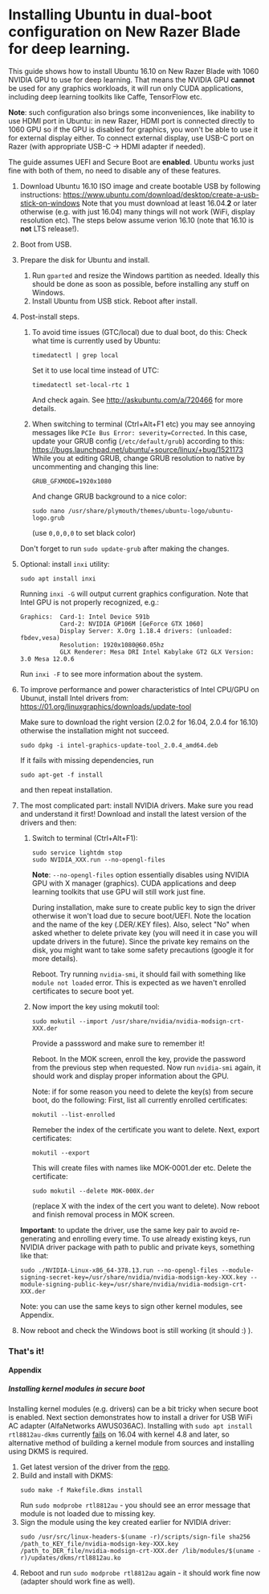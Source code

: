 # Installing Ubuntu in dual-boot configuration on New Razer Blade for deep learning.

This guide shows how to install Ubuntu 16.10 on New Razer Blade with 1060 NVIDIA GPU to use for deep learning. That means the NVIDIA GPU **cannot** be used for any graphics workloads, it will run only CUDA applications, including deep learning toolkits like Caffe, TensorFlow etc.

**Note**: such configuration also brings some inconveniences, like inability to use HDMI port in Ubuntu: in new Razer, HDMI port is connected directly to 1060 GPU so if the GPU is disabled for graphics, you won't be able to use it for external display either. To connect external display, use USB-C port on Razer (with appropriate USB-C -> HDMI adapter if needed).

The guide assumes UEFI and Secure Boot are **enabled**. Ubuntu works just fine with both of them, no need to disable any of these features.

1. Download Ubuntu 16.10 ISO image and create bootable USB by following instructions:
https://www.ubuntu.com/download/desktop/create-a-usb-stick-on-windows
Note that you must download at least 16.04.**2** or later otherwise (e.g. with just 16.04) many things will not work (WiFi, display resolution etc).
The steps below assume verion 16.10 (note that 16.10 is **not** LTS release!).

2. Boot from USB.

3. Prepare the disk for Ubuntu and install.
    1. Run ```gparted``` and resize the Windows partition as needed. Ideally this should be done as soon as possible, before installing any stuff on Windows.
    2. Install Ubuntu from USB stick. Reboot after install.

4. Post-install steps.
    1. To avoid time issues (GTC/local) due to dual boot, do this:
        Check what time is currently used by Ubuntu:
        ```
        timedatectl | grep local
        ```
        Set it to use local time instead of UTC:
        ```
        timedatectl set-local-rtc 1
        ```
        And check again.
        See http://askubuntu.com/a/720466 for more details.

    2. When switching to terminal (Ctrl+Alt+F1 etc) you may see annoying messages like ```PCIe Bus Error: severity=Corrected```.
        In this case, update your GRUB config (```/etc/default/grub```) according to this: https://bugs.launchpad.net/ubuntu/+source/linux/+bug/1521173
        While you at editing GRUB, change GRUB resolution to native by uncommenting and changing this line:
        ```
        GRUB_GFXMODE=1920x1080
        ```
        And change GRUB background to a nice color:
        ```
        sudo nano /usr/share/plymouth/themes/ubuntu-logo/ubuntu-logo.grub
        ```
        (use ```0,0,0,0``` to set black color)
    
    Don't forget to run ```sudo update-grub``` after making the changes.

5. Optional: install ```inxi``` utility:
    ```
    sudo apt install inxi
    ```
    Running ```inxi -G``` will output current graphics configuration. Note that Intel GPU is not properly recognized, e.g.:
    ```
    Graphics:  Card-1: Intel Device 591b
               Card-2: NVIDIA GP106M [GeForce GTX 1060]
               Display Server: X.Org 1.18.4 drivers: (unloaded: fbdev,vesa)
               Resolution: 1920x1080@60.05hz
               GLX Renderer: Mesa DRI Intel Kabylake GT2 GLX Version: 3.0 Mesa 12.0.6
    ```
    Run ```inxi -F``` to see more information about the system.

6. To improve performance and power characteristics of Intel CPU/GPU on Ubunut, install Intel drivers from: 
    https://01.org/linuxgraphics/downloads/update-tool

    Make sure to download the right version (2.0.2 for 16.04, 2.0.4 for 16.10) otherwise the installation might not succeed.
    ```
    sudo dpkg -i intel-graphics-update-tool_2.0.4_amd64.deb
    ```
    If it fails with missing dependencies, run
    ```
    sudo apt-get -f install
    ```
    and then repeat installation.

7. The most complicated part: install NVIDIA drivers. Make sure you read and understand it first! Download and install the latest version of the drivers and then:
    1. Switch to terminal (Ctrl+Alt+F1):
        
        ```
        sudo service lightdm stop
        sudo NVIDIA_XXX.run --no-opengl-files
        ```

        **Note**: ```--no-opengl-files``` option essentially disables using NVIDIA GPU with X manager (graphics). CUDA applications and deep learning toolkits that use GPU will still work just fine.
        
        During installation, make sure to create public key to sign the driver otherwise it won't load due to secure boot/UEFI.
        Note the location and the name of the key (.DER/.KEY files). Also, select "No" when asked whether to delete private key (you will need it in case you will update drivers in the future). Since the private key remains on the disk, you might want to take some safety precautions (google it for more details).
        
        Reboot. Try running ```nvidia-smi```, it should fail with something like ```module not loaded``` error. This is expected as we haven't enrolled certificates to secure boot yet.
    2. Now import the key using mokutil tool:
        ```
        sudo mokutil --import /usr/share/nvidia/nvidia-modsign-crt-XXX.der
        ```
        Provide a passsword and make sure to remember it!
    
        Reboot. In the MOK screen, enroll the key, provide the password from the previous step when requested.
        Now run ```nvidia-smi``` again, it should work and display proper information about the GPU.
        
        Note: if for some reason you need to delete the key(s) from secure boot, do the following:
        First, list all currently enrolled certificates:
        ```
        mokutil --list-enrolled
        ```
        Remeber the index of the certificate you want to delete.
        Next, export certificates:
        ```
        mokutil --export
        ```
        This will create files with names like MOK-0001.der etc.
        Delete the certificate:
        ```
        sudo mokutil --delete MOK-000X.der
        ```
        (replace X with the index of the cert you want to delete). Now reboot and finish removal process in MOK screen.

    **Important**: to update the driver, use the same key pair to avoid re-generating and enrolling every time.
    To use already existing keys, run NVIDIA driver package with path to public and private keys, something like that:
    ```
    sudo ./NVIDIA-Linux-x86_64-378.13.run --no-opengl-files --module-signing-secret-key=/usr/share/nvidia/nvidia-modsign-key-XXX.key --module-signing-public-key=/usr/share/nvidia/nvidia-modsign-crt-XXX.der
    ```
    Note: you can use the same keys to sign other kernel modules, see Appendix.
8. Now reboot and check the Windows boot is still working (it should :) ).

### That's it!

#### Appendix

##### Installing kernel modules in secure boot
Installing kernel modules (e.g. drivers) can be a bit tricky when secure boot is enabled. Next section demonstrates how to install a driver for USB WiFi AC adapter (AlfaNetworks AWUS036AC). Installing with ```sudo apt install rtl8812au-dkms``` currently [fails](https://bugs.launchpad.net/ubuntu/+source/rtl8812au/+bug/1629235) on 16.04 with kernel 4.8 and later, so alternative method of building a kernel module from sources and installing using DKMS is required. 
1. Get latest version of the driver from the [repo](https://github.com/abperiasamy/rtl8812AU_8821AU_linux).
2. Build and install with DKMS:
    ```
    sudo make -f Makefile.dkms install
    ```
    Run ```sudo modprobe rtl8812au``` - you should see an error message that module is not loaded due to missing key.
3. Sign the module using the key created earlier for NVIDIA driver:
    ```
    sudo /usr/src/linux-headers-$(uname -r)/scripts/sign-file sha256 /path_to_KEY_file/nvidia-modsign-key-XXX.key /path_to_DER_file/nvidia-modsign-crt-XXX.der /lib/modules/$(uname -r)/updates/dkms/rtl8812au.ko
    ```
4. Reboot and run ```sudo modprobe rtl8812au``` again - it should work fine now (adapter should work fine as well).
